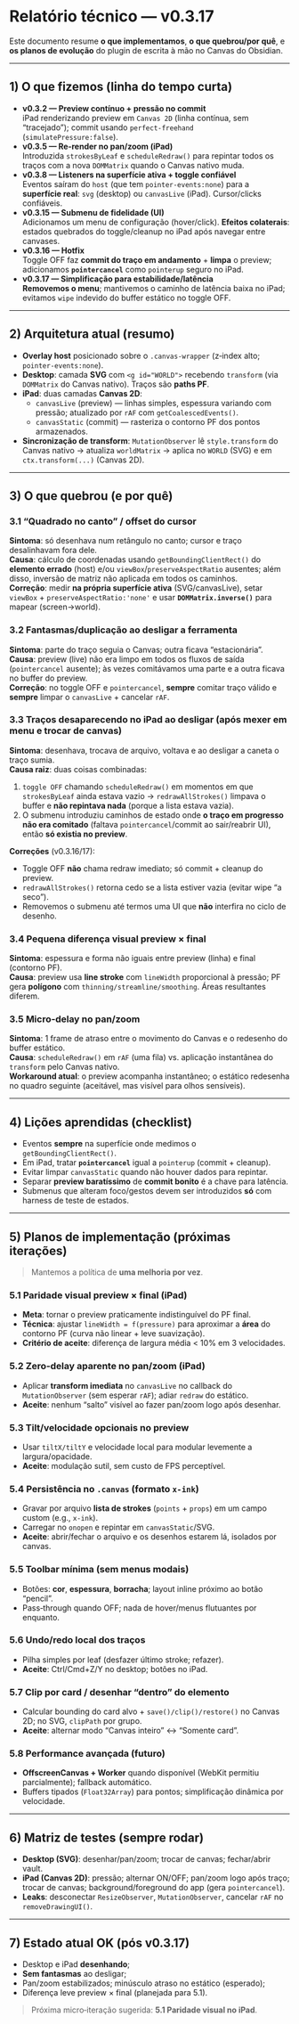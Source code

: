 # Relatório técnico — v0.3.17

Este documento resume **o que implementamos**, **o que quebrou/por quê**, e **os planos de evolução** do plugin de escrita à mão no Canvas do Obsidian.

---
## 1) O que fizemos (linha do tempo curta)
- **v0.3.2 — Preview contínuo + pressão no commit**  
  iPad renderizando preview em `Canvas 2D` (linha contínua, sem “tracejado”); commit usando `perfect-freehand` (`simulatePressure:false`).
- **v0.3.5 — Re‑render no pan/zoom (iPad)**  
  Introduzida `strokesByLeaf` e `scheduleRedraw()` para repintar todos os traços com a nova `DOMMatrix` quando o Canvas nativo muda.
- **v0.3.8 — Listeners na superfície ativa + toggle confiável**  
  Eventos saíram do `host` (que tem `pointer-events:none`) para a **superfície real**: `svg` (desktop) ou `canvasLive` (iPad). Cursor/clicks confiáveis.
- **v0.3.15 — Submenu de fidelidade (UI)**  
  Adicionamos um menu de configuração (hover/click). **Efeitos colaterais**: estados quebrados do toggle/cleanup no iPad após navegar entre canvases.
- **v0.3.16 — Hotfix**  
  Toggle OFF faz **commit do traço em andamento** + **limpa** o preview; adicionamos **`pointercancel`** como `pointerup` seguro no iPad.
- **v0.3.17 — Simplificação para estabilidade/latência**  
  **Removemos o menu**; mantivemos o caminho de latência baixa no iPad; evitamos `wipe` indevido do buffer estático no toggle OFF.

---
## 2) Arquitetura atual (resumo)
- **Overlay host** posicionado sobre o `.canvas-wrapper` (z‑index alto; `pointer-events:none`).
- **Desktop**: camada **SVG** com `<g id="WORLD">` recebendo `transform` (via `DOMMatrix` do Canvas nativo). Traços são **paths PF**.
- **iPad**: duas camadas **Canvas 2D**:
  - `canvasLive` (preview) — linhas simples, espessura variando com pressão; atualizado por `rAF` com `getCoalescedEvents()`.
  - `canvasStatic` (commit) — rasteriza o contorno PF dos pontos armazenados.
- **Sincronização de transform**: `MutationObserver` lê `style.transform` do Canvas nativo → atualiza `worldMatrix` → aplica no `WORLD` (SVG) e em `ctx.transform(...)` (Canvas 2D).

---
## 3) O que quebrou (e por quê)
### 3.1 “Quadrado no canto” / offset do cursor
**Sintoma**: só desenhava num retângulo no canto; cursor e traço desalinhavam fora dele.  
**Causa**: cálculo de coordenadas usando `getBoundingClientRect()` do **elemento errado** (host) e/ou `viewBox`/`preserveAspectRatio` ausentes; além disso, inversão de matriz não aplicada em todos os caminhos.  
**Correção**: medir **na própria superfície ativa** (SVG/canvasLive), setar `viewBox` + `preserveAspectRatio:'none'` e usar **`DOMMatrix.inverse()`** para mapear (screen→world).

### 3.2 Fantasmas/duplicação ao desligar a ferramenta
**Sintoma**: parte do traço seguia o Canvas; outra ficava “estacionária”.  
**Causa**: preview (live) não era limpo em todos os fluxos de saída (`pointercancel` ausente); às vezes comitávamos uma parte e a outra ficava no buffer do preview.  
**Correção**: no toggle OFF e `pointercancel`, **sempre** comitar traço válido e **sempre** limpar o `canvasLive` + cancelar `rAF`.

### 3.3 Traços desaparecendo no iPad ao desligar (após mexer em menu e trocar de canvas)
**Sintoma**: desenhava, trocava de arquivo, voltava e ao desligar a caneta o traço sumia.  
**Causa raiz**: duas coisas combinadas:
1) `toggle OFF` chamando `scheduleRedraw()` em momentos em que `strokesByLeaf` ainda estava vazio → `redrawAllStrokes()` limpava o buffer e **não repintava nada** (porque a lista estava vazia).
2) O submenu introduziu caminhos de estado onde **o traço em progresso não era comitado** (faltava `pointercancel`/commit ao sair/reabrir UI), então **só existia no preview**.
  
**Correções** (v0.3.16/17):
- Toggle OFF **não** chama redraw imediato; só commit + cleanup do preview.
- `redrawAllStrokes()` retorna cedo se a lista estiver vazia (evitar wipe “a seco”).
- Removemos o submenu até termos uma UI que **não** interfira no ciclo de desenho.

### 3.4 Pequena diferença visual preview × final
**Sintoma**: espessura e forma não iguais entre preview (linha) e final (contorno PF).  
**Causa**: preview usa **line stroke** com `lineWidth` proporcional à pressão; PF gera **polígono** com `thinning/streamline/smoothing`. Áreas resultantes diferem.

### 3.5 Micro‑delay no pan/zoom
**Sintoma**: 1 frame de atraso entre o movimento do Canvas e o redesenho do buffer estático.  
**Causa**: `scheduleRedraw()` em `rAF` (uma fila) vs. aplicação instantânea do `transform` pelo Canvas nativo.  
**Workaround atual**: o preview acompanha instantâneo; o estático redesenha no quadro seguinte (aceitável, mas visível para olhos sensíveis).

---
## 4) Lições aprendidas (checklist)
- Eventos **sempre** na superfície onde medimos o `getBoundingClientRect()`.
- Em iPad, tratar **`pointercancel`** igual a `pointerup` (commit + cleanup).
- Evitar limpar `canvasStatic` quando não houver dados para repintar.
- Separar **preview baratíssimo** de **commit bonito** é a chave para latência.
- Submenus que alteram foco/gestos devem ser introduzidos **só** com harness de teste de estados.

---
## 5) Planos de implementação (próximas iterações)
> Mantemos a política de **uma melhoria por vez**.

### 5.1 Paridade visual preview × final (iPad)
- **Meta**: tornar o preview praticamente indistinguível do PF final.
- **Técnica**: ajustar `lineWidth = f(pressure)` para aproximar a **área** do contorno PF (curva não linear + leve suavização).  
- **Critério de aceite**: diferença de largura média < 10% em 3 velocidades.

### 5.2 Zero‑delay aparente no pan/zoom (iPad)
- Aplicar **transform imediata** no `canvasLive` no callback do `MutationObserver` (sem esperar `rAF`); adiar `redraw` do estático.
- **Aceite**: nenhum “salto” visível ao fazer pan/zoom logo após desenhar.

### 5.3 Tilt/velocidade opcionais no preview
- Usar `tiltX/tiltY` e velocidade local para modular levemente a largura/opacidade.  
- **Aceite**: modulação sutil, sem custo de FPS perceptível.

### 5.4 Persistência no `.canvas` (formato `x-ink`)
- Gravar por arquivo **lista de strokes** (`points` + `props`) em um campo custom (e.g., `x-ink`).
- Carregar no `onopen` e repintar em `canvasStatic`/SVG.
- **Aceite**: abrir/fechar o arquivo e os desenhos estarem lá, isolados por canvas.

### 5.5 Toolbar mínima (sem menus modais)
- Botões: **cor**, **espessura**, **borracha**; layout inline próximo ao botão “pencil”.  
- Pass‑through quando OFF; nada de hover/menus flutuantes por enquanto.

### 5.6 Undo/redo local dos traços
- Pilha simples por leaf (desfazer último stroke; refazer).  
- **Aceite**: Ctrl/Cmd+Z/Y no desktop; botões no iPad.

### 5.7 Clip por card / desenhar “dentro” do elemento
- Calcular bounding do card alvo + `save()/clip()/restore()` no Canvas 2D; no SVG, `clipPath` por grupo.
- **Aceite**: alternar modo “Canvas inteiro” ↔ “Somente card”.

### 5.8 Performance avançada (futuro)
- **OffscreenCanvas + Worker** quando disponível (WebKit permitiu parcialmente); fallback automático.
- Buffers tipados (`Float32Array`) para pontos; simplificação dinâmica por velocidade.

---
## 6) Matriz de testes (sempre rodar)
- **Desktop (SVG)**: desenhar/pan/zoom; trocar de canvas; fechar/abrir vault.
- **iPad (Canvas 2D)**: pressão; alternar ON/OFF; pan/zoom logo após traço; trocar de canvas; background/foreground do app (gera `pointercancel`).
- **Leaks**: desconectar `ResizeObserver`, `MutationObserver`, cancelar `rAF` no `removeDrawingUI()`.

---
## 7) Estado atual OK (pós v0.3.17)
- Desktop e iPad **desenhando**;
- **Sem fantasmas** ao desligar;
- Pan/zoom estabilizados; minúsculo atraso no estático (esperado);
- Diferença leve preview × final (planejada para 5.1).

> Próxima micro‑iteração sugerida: **5.1 Paridade visual no iPad**.


